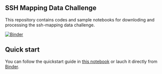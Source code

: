 ## SSH Mapping Data Challenge

This repository contains codes and sample notebooks for downloding and processing the ssh-mapping data challenge.

[![Binder](https://binder.pangeo.io/badge_logo.svg)](https://binder.pangeo.io/v2/gh/ocean-data-challenges/2020a_SSH_mapping_NATL60/master)

 
 ## Quick start
 You can follow the quickstart guide in [this notebook](https://github.com/ocean-data-challenges/2020a_SSH_mapping_NATL60/blob/master/quickstart.ipynb) or lauch it directly from [Binder](https://binder.pangeo.io/v2/gh/ocean-data-challenges/2020a_SSH_mapping_NATL60/master?filepath=quickstart.ipynb).
